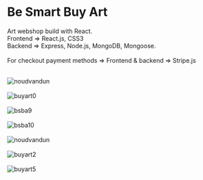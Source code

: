 <h1>Be Smart Buy Art</h1> 

Art webshop build with React.<br>
Frontend => React.js, CSS3<br>
Backend => Express, Node.js, MongoDB, Mongoose.<br><br>
For checkout payment methods => Frontend & backend => Stripe.js<br><br>


![noudvandun](https://user-images.githubusercontent.com/38325801/175901571-1ccd90d3-934d-4691-92b0-64a681196615.png)<br><br>
![buyart0](https://user-images.githubusercontent.com/38325801/137920475-165459e0-a095-4e26-aea8-c0141eff109e.png)<br><br>
![bsba9](https://user-images.githubusercontent.com/38325801/174313103-2c426767-b90b-4939-8d3a-e228218b5c51.png)<br><br>
![bsba10](https://user-images.githubusercontent.com/38325801/175901590-528088b6-ff4c-44d1-890c-91f20a5da86b.png)<br><br>
![noudvandun](https://user-images.githubusercontent.com/38325801/142725768-43631b94-81be-4db1-9a91-b78c1bbaab43.png)<br><br>
![buyart2](https://user-images.githubusercontent.com/38325801/137291967-0eb3ed25-2682-44f8-b021-0af045a2af7e.png)<br><br>
![buyart5](https://user-images.githubusercontent.com/38325801/138449435-d5d077cc-51d1-4421-8e3c-13ae0aee0a95.png)<br><br>
